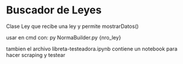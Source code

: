 # Buscador de Leyes
Clase Ley que recibe una ley y permite mostrarDatos()

usar en cmd con:
py NormaBuilder.py {nro_ley}

tambien el archivo libreta-testeadora.ipynb contiene un notebook para hacer scraping y testear
